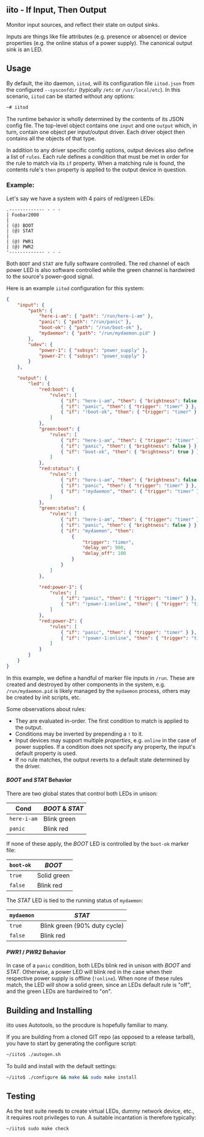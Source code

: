 iito - If Input, Then Output
----------------------------

Monitor input sources, and reflect their state on output sinks.

Inputs are things like file attributes (e.g. presence or absence) or
device properties (e.g. the online status of a power supply). The
canonical output sink is an LED.


## Usage

By default, the iito daemon, `iitod`, will its configuration file
`iitod.json` from the configured `--sysconfdir` (typically `/etc` or
`/usr/local/etc`). In this scenario, `iitod` can be started without
any options:

```sh
~# iitod
```

The runtime behavior is wholly determined by the contents of its JSON
config file. The top-level object contains one `input` and one
`output` which, in turn, contain one object per input/output
driver. Each driver object then contains all the objects of that type.

In addition to any driver specific config options, output devices also
define a list of `rules`. Each rule defines a condition that must be
met in order for the rule to match via its `if` property. When a
matching rule is found, the contents rule's `then` property is applied
to the output device in question.

### Example:

Let's say we have a system with 4 pairs of red/green LEDs:

```
.------------- - - -
| Foobar2000
|
| (@) BOOT
| (@) STAT
|
| (@) PWR1
| (@) PWR2
'------------- - - -
```

Both `BOOT` and `STAT` are fully software controlled. The red channel
of each power LED is also software controlled while the green channel
is hardwired to the source's power-good signal.

Here is an example `iitod` configuration for this system:

```json
{
	"input": {
		"path": {
			"here-i-am": { "path": "/run/here-i-am" },
			"panic": { "path": "/run/panic" },
			"boot-ok": { "path": "/run/boot-ok" },
			"mydaemon": { "path": "/run/mydaemon.pid" }
		},
		"udev": {
			"power-1": { "subsys": "power_supply" },
			"power-2": { "subsys": "power_supply" }
		}
	},

	"output": {
		"led": {
			"red:boot": {
				"rules": [
					{ "if": "here-i-am", "then": { "brightness": false } },
					{ "if": "panic", "then": { "trigger": "timer" } },
					{ "if": "!boot-ok", "then": { "trigger": "timer" } }
				]
			},
			"green:boot": {
				"rules": [
					{ "if": "here-i-am", "then": { "trigger": "timer" } },
					{ "if": "panic", "then": { "brightness": false } },
					{ "if": "boot-ok", "then": { "brightness": true } }
				]
			},
			"red:status": {
				"rules": [
					{ "if": "here-i-am", "then": { "brightness": false } },
					{ "if": "panic", "then": { "trigger": "timer" } },
					{ "if": "!mydaemon", "then": { "trigger": "timer" } }
				]
			},
			"green:status": {
				"rules": [
					{ "if": "here-i-am", "then": { "trigger": "timer" } },
					{ "if": "panic", "then": { "brightness": false } },
					{ "if": "mydaemon", "then":
						{
							"trigger": "timer",
							"delay_on": 900,
							"delay_off": 100
						}
					}
				]
			},

			"red:power-1": {
				"rules": [
					{ "if": "panic", "then": { "trigger": "timer" } },
					{ "if": "!power-1:online", "then": { "trigger": "timer" } }
				]
			},
			"red:power-2": {
				"rules": [
					{ "if": "panic", "then": { "trigger": "timer" } },
					{ "if": "!power-1:online", "then": { "trigger": "timer" } }
				]
			}
		}
	}
}

```

In this example, we define a handful of marker file inputs in
`/run`. These are created and destroyed by other components in the
system, e.g. `/run/mydaemon.pid` is likely managed by the `mydaemon`
process, others may be created by init scripts, etc.

Some observations about rules:
- They are evaluated in-order. The first condition to match is applied
  to the output.
- Conditions may be inverted by prepending a `!` to it.
- Input devices may support multiple _properties_, e.g. `online` in
  the case of power supplies. If a condition does not specify any
  property, the input's default property is used.
- If no rule matches, the output reverts to a default state determined
  by the driver.

#### _BOOT_ and _STAT_ Behavior

There are two global states that control both LEDs in unison:

| Cond        | _BOOT_ & _STAT_ |
|-------------|-----------------|
| `here-i-am` | Blink green     |
| `panic`     | Blink red       |

If none of these apply, the _BOOT_ LED is controlled by the `boot-ok`
marker file:

| `boot-ok` | _BOOT_      |
|-----------|-------------|
| `true`    | Solid green |
| `false`   | Blink red   |

The _STAT_ LED is tied to the running status of `mydaemon`:

| `mydaemon` | _STAT_                       |
|------------|------------------------------|
| `true`     | Blink green (90% duty cycle) |
| `false`    | Blink red                    |


#### _PWR1_ / _PWR2_ Behavior

In case of a `panic` condition, both LEDs blink red in unison with
_BOOT_ and _STAT_. Otherwise, a power LED will blink red in the case
when their respective power supply is offline (`!online`). When none
of these rules match, the LED will show a solid green, since an LEDs
default rule is "off", and the green LEDs are hardwired to "on".


## Building and Installing

iito uses Autotools, so the procdure is hopefully familiar to many.

If you are building from a cloned GIT repo (as opposed to a release
tarball), you have to start by generating the configure script:

```sh
~/iito$ ./autogen.sh
```

To build and install with the default settings:

```sh
~/iito$ ./configure && make && sudo make install
```


## Testing

As the test suite needs to create virtual LEDs, dummy network device,
etc., it requires root privileges to run. A suitable incantation is
therefore typically:

```sh
~/iito$ sudo make check
```
